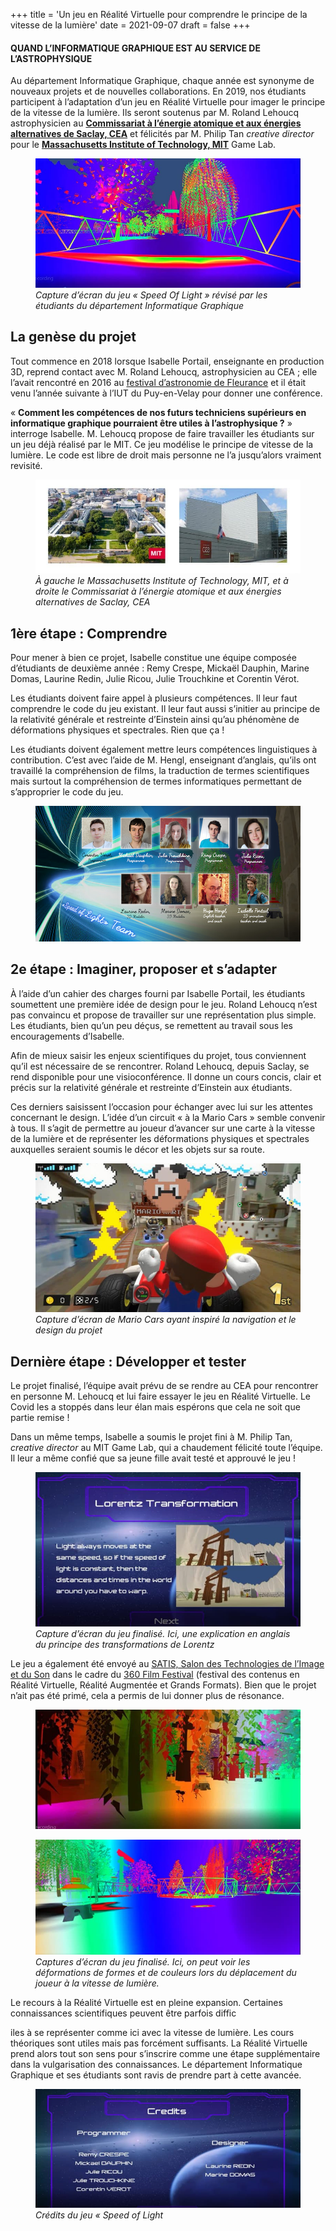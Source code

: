 +++
title = 'Un jeu en Réalité Virtuelle pour comprendre le principe de la vitesse de la lumière'
date = 2021-09-07
draft = false
+++



#### **QUAND L’INFORMATIQUE GRAPHIQUE EST AU SERVICE DE L’ASTROPHYSIQUE**

Au département Informatique Graphique, chaque année est synonyme de nouveaux projets et de nouvelles collaborations. En 2019, nos étudiants participent à l’adaptation d’un jeu en Réalité Virtuelle pour imager le principe de la vitesse de la lumière. Ils seront soutenus par M. Roland Lehoucq astrophysicien au [**Commissariat à l’énergie atomique et aux énergies alternatives de Saclay, CEA**](https://www.cea.fr/Pages/le-cea/les-centres-cea/paris-saclay.aspx) et félicités par M. Philip Tan _creative director_ pour le [**Massachusetts Institute of Technology, MIT**](https://www.mit.edu/) Game Lab.


<figure>
  <picture>
    <!-- AVIF -->
    <source type="image/avif" srcset="img/001-vitesse-de-la-lumiere-mode-doppler-aberration-transformation.avif">
    <!-- WebP -->
    <source type="image/webp" srcset="img/001-vitesse-de-la-lumiere-mode-doppler-aberration-transformation.webp">
    <!-- JPEG de repli pour les navigateurs qui ne supportent ni AVIF ni WebP -->
    <img src="img/001-vitesse-de-la-lumiere-mode-doppler-aberration-transformation%20(1).jpg" loading="lazy">
  </picture>
  <figcaption><em>Capture d’écran du jeu « Speed Of Light » révisé par les étudiants du département Informatique Graphique
</em></figcaption>
</figure> 

## **La genèse du projet**

Tout commence en 2018 lorsque Isabelle Portail, enseignante en production 3D, reprend contact avec M. Roland Lehoucq, astrophysicien au CEA ; elle l’avait rencontré en 2016 au [festival d’astronomie de Fleurance](https://www.festival-astronomie.com/) et il était venu l’année suivante à l’IUT du Puy-en-Velay pour donner une conférence.

« **Comment les compétences de nos futurs techniciens supérieurs en informatique graphique pourraient être utiles à l’astrophysique ?** » interroge Isabelle. M. Lehoucq propose de faire travailler les étudiants sur un jeu déjà réalisé par le MIT. Ce jeu modélise le principe de vitesse de la lumière. Le code est libre de droit mais personne ne l’a jusqu’alors vraiment revisité.


<figure>
  <picture>
    <!-- AVIF -->
    <source type="image/avif" srcset="img/mit-et-cea-768x273.avif">
    <!-- WebP -->
    <source type="image/webp" srcset="img/mit-et-cea-768x273.webp">
    <!-- JPEG de repli pour les navigateurs qui ne supportent ni AVIF ni WebP -->
    <img src="img/mit-et-cea-768x273%20(1).jpg" loading="lazy">
  </picture>
  <figcaption><em>À gauche le Massachusetts Institute of Technology, MIT, et à droite le Commissariat à l’énergie atomique et aux énergies alternatives de Saclay, CEA
</em></figcaption>
</figure> 


## **1ère étape : Comprendre**

Pour mener à bien ce projet, Isabelle constitue une équipe composée d’étudiants de deuxième année : Remy Crespe, Mickaël Dauphin, Marine Domas, Laurine Redin, Julie Ricou, Julie Trouchkine et Corentin Vérot.

Les étudiants doivent faire appel à plusieurs compétences. Il leur faut comprendre le code du jeu existant. Il leur faut aussi s’initier au principe de la relativité générale et restreinte d’Einstein ainsi qu’au phénomène de déformations physiques et spectrales. Rien que ça !

Les étudiants doivent également mettre leurs compétences linguistiques à contribution. C’est avec l’aide de M. Hengl, enseignant d’anglais, qu’ils ont travaillé la compréhension de films, la traduction de termes scientifiques mais surtout la compréhension de termes informatiques permettant de s’approprier le code du jeu.


<figure>
  <picture>
    <!-- AVIF -->
    <source type="image/avif" srcset="img/trombinoscope-speed-of-light-1.avif">
    <!-- WebP -->
    <source type="image/webp" srcset="img/trombinoscope-speed-of-light-1.webp">
    <!-- JPEG de repli pour les navigateurs qui ne supportent ni AVIF ni WebP -->
    <img src="img/trombinoscope-speed-of-light-1%20(1).jpg" loading="lazy">
  </picture>
</figure> 

## **2e étape : Imaginer, proposer et s’adapter**

À l’aide d’un cahier des charges fourni par Isabelle Portail, les étudiants soumettent une première idée de design pour le jeu. Roland Lehoucq n’est pas convaincu et propose de travailler sur une représentation plus simple. Les étudiants, bien qu’un peu déçus, se remettent au travail sous les encouragements d’Isabelle.

Afin de mieux saisir les enjeux scientifiques du projet, tous conviennent qu’il est nécessaire de se rencontrer. Roland Lehoucq, depuis Saclay, se rend disponible pour une visioconférence. Il donne un cours concis, clair et précis sur la relativité générale et restreinte d’Einstein aux étudiants.

Ces derniers saisissent l’occasion pour échanger avec lui sur les attentes concernant le design. L’idée d’un circuit « à la Mario Cars » semble convenir à tous. Il s’agit de permettre au joueur d’avancer sur une carte à la vitesse de la lumière et de représenter les déformations physiques et spectrales auxquelles seraient soumis le décor et les objets sur sa route.


<figure>
  <picture>
    <!-- AVIF -->
    <source type="image/avif" srcset="img/mario-kart-live-home-circuit-switch-dee294d5-768x432.avif">
    <!-- WebP -->
    <source type="image/webp" srcset="img/mario-kart-live-home-circuit-switch-dee294d5-768x432.webp">
    <!-- JPEG de repli pour les navigateurs qui ne supportent ni AVIF ni WebP -->
    <img src="img/mario-kart-live-home-circuit-switch-dee294d5-768x432%20(1).jpg" loading="lazy">
  </picture>
  <figcaption><em>Capture d’écran de Mario Cars ayant inspiré la navigation et le design du projet
</em></figcaption>
</figure> 

## **Dernière étape : Développer et tester**

Le projet finalisé, l’équipe avait prévu de se rendre au CEA pour rencontrer en personne M. Lehoucq et lui faire essayer le jeu en Réalité Virtuelle. Le Covid les a stoppés dans leur élan mais espérons que cela ne soit que partie remise !

Dans un même temps, Isabelle a soumis le projet fini à M. Philip Tan, _creative director_ au MIT Game Lab, qui a chaudement félicité toute l’équipe. Il leur a même confié que sa jeune fille avait testé et approuvé le jeu !


<figure>
  <picture>
    <!-- AVIF -->
    <source type="image/avif" srcset="img/016-vitesse-de-la-lumiere-explications-768x447.avif">
    <!-- WebP -->
    <source type="image/webp" srcset="img/016-vitesse-de-la-lumiere-explications-768x447.webp">
    <!-- JPEG de repli pour les navigateurs qui ne supportent ni AVIF ni WebP -->
    <img src="img/016-vitesse-de-la-lumiere-explications-768x447.jpg" loading="lazy">
  </picture>
  <figcaption><em>Capture d’écran du jeu finalisé. Ici, une explication en anglais du principe des transformations de Lorentz
</em></figcaption>
</figure> 

Le jeu a également été envoyé au [SATIS, Salon des Technologies de l’Image et du Son](https://satis-expo.com/) dans le cadre du [360 Film Festival](https://satis-expo.com/360-film-festival/) (festival des contenus en Réalité Virtuelle, Réalité Augmentée et Grands Formats). Bien que le projet n’ait pas été primé, cela a permis de lui donner plus de résonance.



<figure>
  <picture>
    <!-- AVIF -->
    <source type="image/avif" srcset="img/012-vitesse-de-la-lumiere-mode-doppler-aberration-transformation-1-768x347.avif">
    <!-- WebP -->
    <source type="image/webp" srcset="img/012-vitesse-de-la-lumiere-mode-doppler-aberration-transformation-1-768x347.webp">
    <!-- JPEG de repli pour les navigateurs qui ne supportent ni AVIF ni WebP -->
    <img src="img/012-vitesse-de-la-lumiere-mode-doppler-aberration-transformation-1-768x347%20(1).jpg" loading="lazy">
  </picture>
</figure> 

<figure>
  <picture>
    <!-- AVIF -->
    <source type="image/avif" srcset="img/004-vitesse-de-la-lumiere-mode-doppler-aberration-transformation-768x333.avif">
    <!-- WebP -->
    <source type="image/webp" srcset="img/004-vitesse-de-la-lumiere-mode-doppler-aberration-transformation-768x333.webp">
    <!-- JPEG de repli pour les navigateurs qui ne supportent ni AVIF ni WebP -->
    <img src="img/004-vitesse-de-la-lumiere-mode-doppler-aberration-transformation-768x333.jpg" loading="lazy"
  </picture>
  <figcaption><em>Captures d’écran du jeu finalisé. Ici, on peut voir les déformations de formes et de couleurs lors du déplacement du joueur à la vitesse de lumière.
</em></figcaption>
</figure> 

Le recours à la Réalité Virtuelle est en pleine expansion. Certaines connaissances scientifiques peuvent être parfois diffic

iles à se représenter comme ici avec la vitesse de lumière. Les cours théoriques sont utiles mais pas forcément suffisants. La Réalité Virtuelle prend alors tout son sens pour s’inscrire comme une étape supplémentaire dans la vulgarisation des connaissances. Le département Informatique Graphique et ses étudiants sont ravis de prendre part à cette avancée.


<figure>
  <picture>
    <!-- AVIF -->
    <source type="image/avif" srcset="img/019-vitesse-de-la-lumiere-Credits-768x344.avif">
    <!-- WebP -->
    <source type="image/webp" srcset="img/019-vitesse-de-la-lumiere-Credits-768x344.webp">
    <!-- JPEG de repli pour les navigateurs qui ne supportent ni AVIF ni WebP -->
    <img src="img/019-vitesse-de-la-lumiere-Credits-768x344.jpg" loading="lazy" >
  </picture>
  <figcaption><em>Crédits du jeu « Speed of Light 
</em></figcaption>
</figure> 